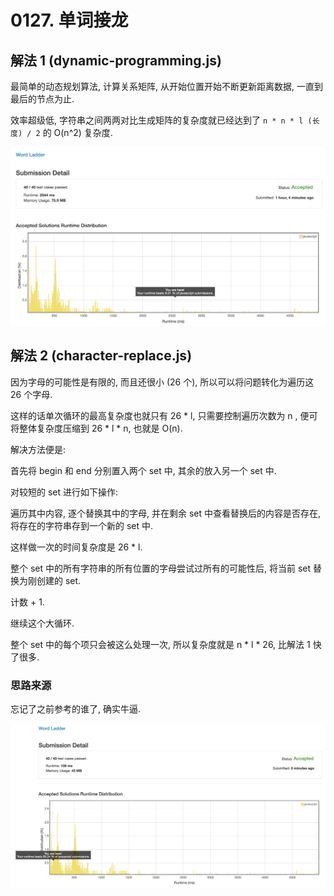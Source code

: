# 0127. 单词接龙

## 解法 1 (dynamic-programming.js)

最简单的动态规划算法, 计算关系矩阵, 从开始位置开始不断更新距离数据, 一直到最后的节点为止.

效率超级低, 字符串之间两两对比生成矩阵的复杂度就已经达到了 `n * n * l (长度) / 2` 的 O(n^2) 复杂度. 

![成绩](.assets/dynamic-programming.png)

## 解法 2 (character-replace.js)

因为字母的可能性是有限的, 而且还很小 (26 个), 所以可以将问题转化为遍历这 26 个字母.

这样的话单次循环的最高复杂度也就只有 26 * l, 只需要控制遍历次数为 n , 便可将整体复杂度压缩到 26 * l * n, 也就是 O(n).

解决方法便是:

首先将 begin 和 end 分别置入两个 set 中, 其余的放入另一个 set 中.

对较短的 set 进行如下操作:

遍历其中内容, 逐个替换其中的字母, 并在剩余 set 中查看替换后的内容是否存在, 将存在的字符串存到一个新的 set 中.

这样做一次的时间复杂度是 26 * l.

整个 set 中的所有字符串的所有位置的字母尝试过所有的可能性后, 将当前 set 替换为刚创建的 set.

计数 + 1.

继续这个大循环.

整个 set 中的每个项只会被这么处理一次, 所以复杂度就是 n * l * 26, 比解法 1 快了很多.

### 思路来源

忘记了之前参考的谁了, 确实牛逼.

![成绩](.assets/character-replace.png)
